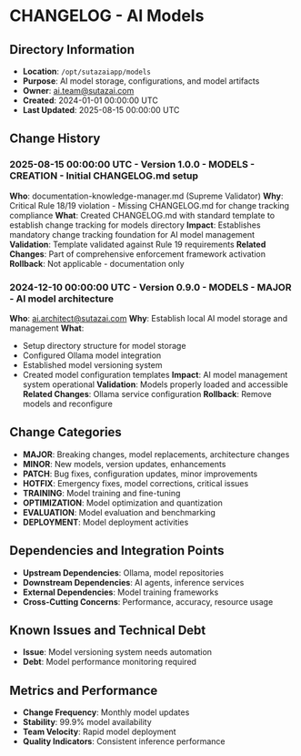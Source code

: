# CHANGELOG - AI Models

## Directory Information
- **Location**: `/opt/sutazaiapp/models`
- **Purpose**: AI model storage, configurations, and model artifacts
- **Owner**: ai.team@sutazai.com
- **Created**: 2024-01-01 00:00:00 UTC
- **Last Updated**: 2025-08-15 00:00:00 UTC

## Change History

### 2025-08-15 00:00:00 UTC - Version 1.0.0 - MODELS - CREATION - Initial CHANGELOG.md setup
**Who**: documentation-knowledge-manager.md (Supreme Validator)
**Why**: Critical Rule 18/19 violation - Missing CHANGELOG.md for change tracking compliance
**What**: Created CHANGELOG.md with standard template to establish change tracking for models directory
**Impact**: Establishes mandatory change tracking foundation for AI model management
**Validation**: Template validated against Rule 19 requirements
**Related Changes**: Part of comprehensive enforcement framework activation
**Rollback**: Not applicable - documentation only

### 2024-12-10 00:00:00 UTC - Version 0.9.0 - MODELS - MAJOR - AI model architecture
**Who**: ai.architect@sutazai.com
**Why**: Establish local AI model storage and management
**What**: 
- Setup directory structure for model storage
- Configured Ollama model integration
- Established model versioning system
- Created model configuration templates
**Impact**: AI model management system operational
**Validation**: Models properly loaded and accessible
**Related Changes**: Ollama service configuration
**Rollback**: Remove models and reconfigure

## Change Categories
- **MAJOR**: Breaking changes, model replacements, architecture changes
- **MINOR**: New models, version updates, enhancements
- **PATCH**: Bug fixes, configuration updates, minor improvements
- **HOTFIX**: Emergency fixes, model corrections, critical issues
- **TRAINING**: Model training and fine-tuning
- **OPTIMIZATION**: Model optimization and quantization
- **EVALUATION**: Model evaluation and benchmarking
- **DEPLOYMENT**: Model deployment activities

## Dependencies and Integration Points
- **Upstream Dependencies**: Ollama, model repositories
- **Downstream Dependencies**: AI agents, inference services
- **External Dependencies**: Model training frameworks
- **Cross-Cutting Concerns**: Performance, accuracy, resource usage

## Known Issues and Technical Debt
- **Issue**: Model versioning system needs automation
- **Debt**: Model performance monitoring required

## Metrics and Performance
- **Change Frequency**: Monthly model updates
- **Stability**: 99.9% model availability
- **Team Velocity**: Rapid model deployment
- **Quality Indicators**: Consistent inference performance